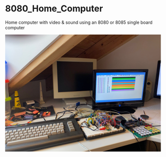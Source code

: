 # 8080_Home_Computer
Home computer with video &amp; sound using an 8080 or 8085 single board computer

![Photo of the entire setup](pics/IMG_9049D.jpg)
